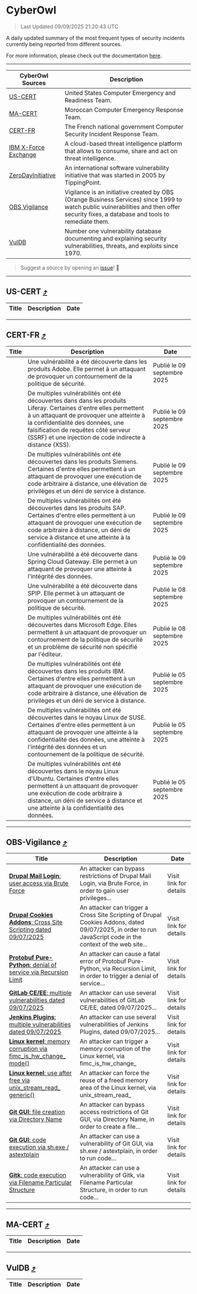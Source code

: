 
 <div id='top'></div>

# CyberOwl

 > Last Updated 09/09/2025 21:20:43 UTC
 
 A daily updated summary of the most frequent types of security incidents currently being reported from different sources.
 
 For more information, please check out the documentation [here](./docs/README.md).
 
 ---
 |CyberOwl Sources|Description|
 |---|---|
 |[US-CERT](#us-cert-arrow_heading_up)|United States Computer Emergency and Readiness Team.|
 |[MA-CERT](#ma-cert-arrow_heading_up)|Moroccan Computer Emergency Response Team.|
 |[CERT-FR](#cert-fr-arrow_heading_up)|The French national government Computer Security Incident Response Team.|
 |[IBM X-Force Exchange](#ibmcloud-arrow_heading_up)|A cloud-based threat intelligence platform that allows to consume, share and act on threat intelligence.|
 |[ZeroDayInitiative](#zerodayinitiative-arrow_heading_up)|An international software vulnerability initiative that was started in 2005 by TippingPoint.|
 |[OBS Vigilance](#obs-vigilance-arrow_heading_up)|Vigilance is an initiative created by OBS (Orange Business Services) since 1999 to watch public vulnerabilities and then offer security fixes, a database and tools to remediate them.|
 |[VulDB](#vuldb-arrow_heading_up)|Number one vulnerability database documenting and explaining security vulnerabilities, threats, and exploits since 1970.|
 
 > Suggest a source by opening an [issue](https://github.com/karimhabush/cyberowl/issues)! :raised_hands:
 ---

## US-CERT [:arrow_heading_up:](#cyberowl)

 |Title|Description|Date|
 |---|---|---|
 
 ---

## CERT-FR [:arrow_heading_up:](#cyberowl)

 |Title|Description|Date|
 |---|---|---|
 |[](https://www.cert.ssi.gouv.fr/avis/CERTFR-2025-AVI-0767/)|Une vulnérabilité a été découverte dans les produits Adobe. Elle permet à un attaquant de provoquer un contournement de la politique de sécurité.|Publié le 09 septembre 2025|
 |[](https://www.cert.ssi.gouv.fr/avis/CERTFR-2025-AVI-0766/)|De multiples vulnérabilités ont été découvertes dans dans les produits Liferay. Certaines d'entre elles permettent à un attaquant de provoquer une atteinte à la confidentialité des données, une falsification de requêtes côté serveur (SSRF) et une injection de code indirecte à distance (XSS).|Publié le 09 septembre 2025|
 |[](https://www.cert.ssi.gouv.fr/avis/CERTFR-2025-AVI-0765/)|De multiples vulnérabilités ont été découvertes dans les produits Siemens. Certaines d'entre elles permettent à un attaquant de provoquer une exécution de code arbitraire à distance, une élévation de privilèges et un déni de service à distance.|Publié le 09 septembre 2025|
 |[](https://www.cert.ssi.gouv.fr/avis/CERTFR-2025-AVI-0764/)|De multiples vulnérabilités ont été découvertes dans les produits SAP. Certaines d'entre elles permettent à un attaquant de provoquer une exécution de code arbitraire à distance, un déni de service à distance et une atteinte à la confidentialité des données.|Publié le 09 septembre 2025|
 |[](https://www.cert.ssi.gouv.fr/avis/CERTFR-2025-AVI-0763/)|Une vulnérabilité a été découverte dans Spring Cloud Gateway. Elle permet à un attaquant de provoquer une atteinte à l'intégrité des données.|Publié le 09 septembre 2025|
 |[](https://www.cert.ssi.gouv.fr/avis/CERTFR-2025-AVI-0762/)|Une vulnérabilité a été découverte dans SPIP. Elle permet à un attaquant de provoquer un contournement de la politique de sécurité.|Publié le 08 septembre 2025|
 |[](https://www.cert.ssi.gouv.fr/avis/CERTFR-2025-AVI-0761/)|De multiples vulnérabilités ont été découvertes dans Microsoft Edge. Elles permettent à un attaquant de provoquer un contournement de la politique de sécurité et un problème de sécurité non spécifié par l'éditeur.|Publié le 08 septembre 2025|
 |[](https://www.cert.ssi.gouv.fr/avis/CERTFR-2025-AVI-0760/)|De multiples vulnérabilités ont été découvertes dans les produits IBM. Certaines d'entre elles permettent à un attaquant de provoquer une exécution de code arbitraire à distance, une élévation de privilèges et un déni de service à distance.|Publié le 05 septembre 2025|
 |[](https://www.cert.ssi.gouv.fr/avis/CERTFR-2025-AVI-0759/)|De multiples vulnérabilités ont été découvertes dans le noyau Linux de SUSE. Certaines d'entre elles permettent à un attaquant de provoquer une atteinte à la confidentialité des données, une atteinte à l'intégrité des données et un contournement de la politique de sécurité.|Publié le 05 septembre 2025|
 |[](https://www.cert.ssi.gouv.fr/avis/CERTFR-2025-AVI-0758/)|De multiples vulnérabilités ont été découvertes dans le noyau Linux d'Ubuntu. Certaines d'entre elles permettent à un attaquant de provoquer une exécution de code arbitraire à distance, un déni de service à distance et une atteinte à la confidentialité des données.|Publié le 05 septembre 2025|
 
 ---

## OBS-Vigilance [:arrow_heading_up:](#cyberowl)

 |Title|Description|Date|
 |---|---|---|
 |[<a href="https://vigilance.fr/vulnerability/Drupal-Mail-Login-user-access-via-Brute-Force-47676" class="noirorange"><b>Drupal Mail Login</b>: user access via Brute Force</a>](https://vigilance.fr/vulnerability/Drupal-Mail-Login-user-access-via-Brute-Force-47676)|An attacker can bypass restrictions of Drupal Mail Login, via Brute Force, in order to gain user privileges...|Visit link for details|
 |[<a href="https://vigilance.fr/vulnerability/Drupal-Cookies-Addons-Cross-Site-Scripting-dated-09-07-2025-47675" class="noirorange"><b>Drupal Cookies Addons</b>: Cross Site Scripting dated 09/07/2025</a>](https://vigilance.fr/vulnerability/Drupal-Cookies-Addons-Cross-Site-Scripting-dated-09-07-2025-47675)|An attacker can trigger a Cross Site Scripting of Drupal Cookies Addons, dated 09/07/2025, in order to run JavaScript code in the context of the web site...|Visit link for details|
 |[<a href="https://vigilance.fr/vulnerability/Protobuf-Pure-Python-denial-of-service-via-Recursion-Limit-47673" class="noirorange"><b>Protobuf Pure-Python</b>: denial of service via Recursion Limit</a>](https://vigilance.fr/vulnerability/Protobuf-Pure-Python-denial-of-service-via-Recursion-Limit-47673)|An attacker can cause a fatal error of Protobuf Pure-Python, via Recursion Limit, in order to trigger a denial of service...|Visit link for details|
 |[<a href="https://vigilance.fr/vulnerability/GitLab-CE-EE-multiple-vulnerabilities-dated-09-07-2025-47672" class="noirorange"><b>GitLab CE/EE</b>: multiple vulnerabilities dated 09/07/2025</a>](https://vigilance.fr/vulnerability/GitLab-CE-EE-multiple-vulnerabilities-dated-09-07-2025-47672)|An attacker can use several vulnerabilities of GitLab CE/EE, dated 09/07/2025...|Visit link for details|
 |[<a href="https://vigilance.fr/vulnerability/Jenkins-Plugins-multiple-vulnerabilities-dated-09-07-2025-47671" class="noirorange"><b>Jenkins Plugins</b>: multiple vulnerabilities dated 09/07/2025</a>](https://vigilance.fr/vulnerability/Jenkins-Plugins-multiple-vulnerabilities-dated-09-07-2025-47671)|An attacker can use several vulnerabilities of Jenkins Plugins, dated 09/07/2025...|Visit link for details|
 |[<a href="https://vigilance.fr/vulnerability/Linux-kernel-memory-corruption-via-fimc-is-hw-change-mode-47667" class="noirorange"><b>Linux kernel</b>: memory corruption via fimc_is_hw_change_<wbr>mode()</wbr></a>](https://vigilance.fr/vulnerability/Linux-kernel-memory-corruption-via-fimc-is-hw-change-mode-47667)|An attacker can trigger a memory corruption of the Linux kernel, via fimc_is_hw_change_|Visit link for details|
 |[<a href="https://vigilance.fr/vulnerability/Linux-kernel-use-after-free-via-unix-stream-read-generic-47666" class="noirorange"><b>Linux kernel</b>: use after free via unix_stream_read_<wbr>generic()</wbr></a>](https://vigilance.fr/vulnerability/Linux-kernel-use-after-free-via-unix-stream-read-generic-47666)|An attacker can force the reuse of a freed memory area of the Linux kernel, via unix_stream_read_|Visit link for details|
 |[<a href="https://vigilance.fr/vulnerability/Git-GUI-file-creation-via-Directory-Name-47665" class="noirorange"><b>Git GUI</b>: file creation via Directory Name</a>](https://vigilance.fr/vulnerability/Git-GUI-file-creation-via-Directory-Name-47665)|An attacker can bypass access restrictions of Git GUI, via Directory Name, in order to create a file...|Visit link for details|
 |[<a href="https://vigilance.fr/vulnerability/Git-GUI-code-execution-via-sh-exe-astextplain-47664" class="noirorange"><b>Git GUI</b>: code execution via sh.exe / astextplain</a>](https://vigilance.fr/vulnerability/Git-GUI-code-execution-via-sh-exe-astextplain-47664)|An attacker can use a vulnerability of Git GUI, via sh.exe / astextplain, in order to run code...|Visit link for details|
 |[<a href="https://vigilance.fr/vulnerability/Gitk-code-execution-via-Filename-Particular-Structure-47663" class="noirorange"><b>Gitk</b>: code execution via Filename Particular Structure</a>](https://vigilance.fr/vulnerability/Gitk-code-execution-via-Filename-Particular-Structure-47663)|An attacker can use a vulnerability of Gitk, via Filename Particular Structure, in order to run code...|Visit link for details|
 
 ---

## MA-CERT [:arrow_heading_up:](#cyberowl)

 |Title|Description|Date|
 |---|---|---|
 
 ---

## VulDB [:arrow_heading_up:](#cyberowl)

 |Title|Description|Date|
 |---|---|---|
 